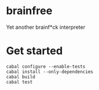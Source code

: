 brainfree
=========

Yet another brainf*ck interpreter

Get started
===========

    cabal configure --enable-tests
    cabal install --only-dependencies
    cabal build
    cabal test
